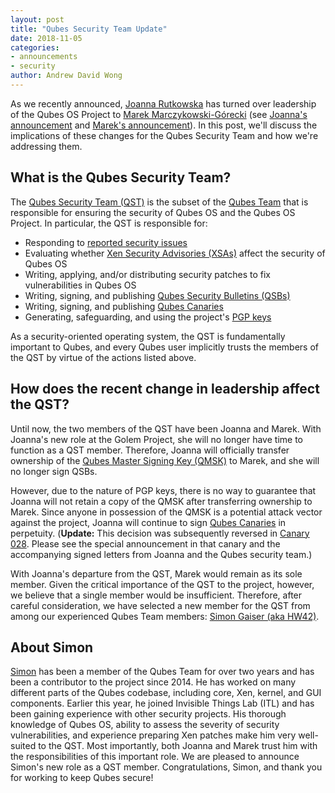 ```yaml
---
layout: post
title: "Qubes Security Team Update"
date: 2018-11-05
categories:
- announcements
- security
author: Andrew David Wong
---
```


As we recently announced, [Joanna Rutkowska] has turned over leadership of the
Qubes OS Project to [Marek Marczykowski-Górecki] (see [Joanna's announcement]
and [Marek's announcement]). In this post, we'll discuss the implications of
these changes for the Qubes Security Team and how we're addressing them.


What is the Qubes Security Team?
--------------------------------

The [Qubes Security Team (QST)] is the subset of the [Qubes Team] that is
responsible for ensuring the security of Qubes OS and the Qubes OS Project.
In particular, the QST is responsible for:

 - Responding to [reported security issues]
 - Evaluating whether [Xen Security Advisories (XSAs)] affect the security of
   Qubes OS
 - Writing, applying, and/or distributing security patches to fix
   vulnerabilities in Qubes OS
 - Writing, signing, and publishing [Qubes Security Bulletins (QSBs)]
 - Writing, signing, and publishing [Qubes Canaries]
 - Generating, safeguarding, and using the project's [PGP keys]

As a security-oriented operating system, the QST is fundamentally important to
Qubes, and every Qubes user implicitly trusts the members of the QST by virtue
of the actions listed above.


How does the recent change in leadership affect the QST?
--------------------------------------------------------

Until now, the two members of the QST have been Joanna and Marek. With Joanna's
new role at the Golem Project, she will no longer have time to function as a QST
member. Therefore, Joanna will officially transfer ownership of the [Qubes
Master Signing Key (QMSK)] to Marek, and she will no longer sign QSBs.

However, due to the nature of PGP keys, there is no way to guarantee that Joanna
will not retain a copy of the QMSK after transferring ownership to Marek. Since
anyone in possession of the QMSK is a potential attack vector against the
project, Joanna will continue to sign [Qubes Canaries] in perpetuity.
(**Update:** This decision was subsequently reversed in [Canary
028](/news/2021/08/31/canary-028/). Please see the special announcement in that
canary and the accompanying signed letters from Joanna and the Qubes security
team.)

With Joanna's departure from the QST, Marek would remain as its sole member.
Given the critical importance of the QST to the project, however, we believe
that a single member would be insufficient. Therefore, after careful
consideration, we have selected a new member for the QST from among our
experienced Qubes Team members: [Simon Gaiser (aka HW42)][Simon].


About Simon
-----------

[Simon] has been a member of the Qubes Team for over two years and has been a
contributor to the project since 2014. He has worked on many different parts of
the Qubes codebase, including core, Xen, kernel, and GUI components. Earlier
this year, he joined Invisible Things Lab (ITL) and has been gaining experience
with other security projects. His thorough knowledge of Qubes OS, ability to
assess the severity of security vulnerabilities, and experience preparing Xen
patches make him very well-suited to the QST. Most importantly, both Joanna and
Marek trust him with the responsibilities of this important role. We are pleased
to announce Simon's new role as a QST member. Congratulations, Simon, and thank
you for working to keep Qubes secure!

[Joanna Rutkowska]: /team/#joanna-rutkowska
[Marek Marczykowski-Górecki]: /team/#marek-marczykowski-g%C3%B3recki
[Joanna's Announcement]: /news/2018/10/25/the-next-chapter/
[Marek's announcement]: /news/2018/10/25/thank-you-joanna/
[Qubes Security Team (QST)]: https://doc.qubes-os.org/en/latest/project-security/security.html#qubes-security-team
[Qubes Team]: /team/
[reported security issues]: https://doc.qubes-os.org/en/latest/project-security/security.html#reporting-security-issues-in-qubes-os
[Xen Security Advisories (XSAs)]: /security/xsa/
[Qubes Security Bulletins (QSBs)]: /security/qsb/
[Qubes Canaries]: /security/canary/
[PGP keys]: https://keys.qubes-os.org/keys/
[Qubes Master Signing Key (QMSK)]: https://doc.qubes-os.org/en/latest/project-security/verifying-signatures.html#how-to-import-and-authenticate-the-qubes-master-signing-key
[Simon]: /team/#simon-gaiser-aka-hw42
